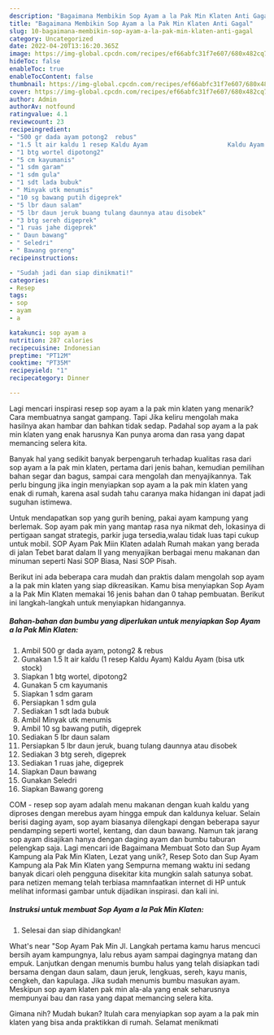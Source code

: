 ```yaml
---
description: "Bagaimana Membikin Sop Ayam a la Pak Min Klaten Anti Gagal"
title: "Bagaimana Membikin Sop Ayam a la Pak Min Klaten Anti Gagal"
slug: 10-bagaimana-membikin-sop-ayam-a-la-pak-min-klaten-anti-gagal
category: Uncategorized
date: 2022-04-20T13:16:20.365Z
image: https://img-global.cpcdn.com/recipes/ef66abfc31f7e607/680x482cq70/sop-ayam-a-la-pak-min-klaten-foto-resep-utama.jpg
hideToc: false
enableToc: true
enableTocContent: false
thumbnail: https://img-global.cpcdn.com/recipes/ef66abfc31f7e607/680x482cq70/sop-ayam-a-la-pak-min-klaten-foto-resep-utama.jpg
cover: https://img-global.cpcdn.com/recipes/ef66abfc31f7e607/680x482cq70/sop-ayam-a-la-pak-min-klaten-foto-resep-utama.jpg
author: Admin
authorAv: notfound
ratingvalue: 4.1
reviewcount: 23
recipeingredient:
- "500 gr dada ayam potong2  rebus"
- "1.5 lt air kaldu 1 resep Kaldu Ayam                      Kaldu Ayam bisa utk stock"
- "1 btg wortel dipotong2"
- "5 cm kayumanis"
- "1 sdm garam"
- "1 sdm gula"
- "1 sdt lada bubuk"
- " Minyak utk menumis"
- "10 sg bawang putih digeprek"
- "5 lbr daun salam"
- "5 lbr daun jeruk buang tulang daunnya atau disobek"
- "3 btg sereh digeprek"
- "1 ruas jahe digeprek"
- " Daun bawang"
- " Seledri"
- " Bawang goreng"
recipeinstructions:

- "Sudah jadi dan siap dinikmati!"
categories:
- Resep
tags:
- sop
- ayam
- a

katakunci: sop ayam a 
nutrition: 287 calories
recipecuisine: Indonesian
preptime: "PT12M"
cooktime: "PT35M"
recipeyield: "1"
recipecategory: Dinner

---
```



Lagi mencari inspirasi resep sop ayam a la pak min klaten yang menarik? Cara membuatnya sangat gampang. Tapi Jika keliru mengolah maka hasilnya akan hambar dan bahkan tidak sedap. Padahal sop ayam a la pak min klaten yang enak harusnya Kan punya aroma dan rasa yang dapat memancing selera kita.


Banyak hal yang sedikit banyak berpengaruh terhadap kualitas rasa dari sop ayam a la pak min klaten, pertama dari jenis bahan, kemudian pemilihan bahan segar dan bagus, sampai cara mengolah dan menyajikannya. Tak perlu bingung jika ingin menyiapkan sop ayam a la pak min klaten yang enak di rumah, karena asal sudah tahu caranya maka hidangan ini dapat jadi suguhan istimewa.

Untuk mendapatkan sop yang gurih bening, pakai ayam kampung yang berlemak. Sop ayam pak min yang mantap rasa nya nikmat deh, lokasinya di pertigaan sangat strategis, parkir juga tersedia,walau tidak luas tapi cukup untuk mobil. SOP Ayam Pak Miin Klaten adalah Rumah makan yang berada di jalan Tebet barat dalam II yang menyajikan berbagai menu makanan dan minuman seperti Nasi SOP Biasa, Nasi SOP Pisah.


Berikut ini ada beberapa cara mudah dan praktis dalam mengolah sop ayam a la pak min klaten yang siap dikreasikan. Kamu bisa menyiapkan Sop Ayam a la Pak Min Klaten memakai 16 jenis bahan dan 0 tahap pembuatan. Berikut ini langkah-langkah untuk menyiapkan hidangannya.

<!--inarticleads1-->

##### Bahan-bahan dan bumbu yang diperlukan untuk menyiapkan Sop Ayam a la Pak Min Klaten:

1. Ambil 500 gr dada ayam, potong2 &amp; rebus
1. Gunakan 1.5 lt air kaldu (1 resep Kaldu Ayam)                      Kaldu Ayam (bisa utk stock)
1. Siapkan 1 btg wortel, dipotong2
1. Gunakan 5 cm kayumanis
1. Siapkan 1 sdm garam
1. Persiapkan 1 sdm gula
1. Sediakan 1 sdt lada bubuk
1. Ambil  Minyak utk menumis
1. Ambil 10 sg bawang putih, digeprek
1. Sediakan 5 lbr daun salam
1. Persiapkan 5 lbr daun jeruk, buang tulang daunnya atau disobek
1. Sediakan 3 btg sereh, digeprek
1. Sediakan 1 ruas jahe, digeprek
1. Siapkan  Daun bawang
1. Gunakan  Seledri
1. Siapkan  Bawang goreng


COM - resep sop ayam adalah menu makanan dengan kuah kaldu yang diproses dengan merebus ayam hingga empuk dan kaldunya keluar. Selain berisi daging ayam, sop ayam biasanya dilengkapi dengan beberapa sayur pendamping seperti wortel, kentang, dan daun bawang. Namun tak jarang sop ayam disajikan hanya dengan daging ayam dan bumbu taburan pelengkap saja. Lagi mencari ide Bagaimana Membuat Soto dan Sup Ayam Kampung ala Pak Min Klaten, Lezat yang unik?, Resep Soto dan Sup Ayam Kampung ala Pak Min Klaten yang Sempurna memang waktu ini sedang banyak dicari oleh pengguna disekitar kita mungkin salah satunya sobat. para netizen memang telah terbiasa mamnfaatkan internet di HP untuk melihat informasi gambar untuk dijadikan inspirasi. dan kali ini. 

<!--inarticleads2-->

##### Instruksi untuk membuat Sop Ayam a la Pak Min Klaten:


1. Selesai dan siap dihidangkan!

What&#39;s near &#34;Sop Ayam Pak Min Jl. Langkah pertama kamu harus mencuci bersih ayam kampungnya, lalu rebus ayam sampai dagingnya matang dan empuk. Lanjutkan dengan menumis bumbu halus yang telah disiapkan tadi bersama dengan daun salam, daun jeruk, lengkuas, sereh, kayu manis, cengkeh, dan kapulaga. Jika sudah menumis bumbu masukan ayam. Meskipun sop ayam klaten pak min ala-ala yang enak seharusnya mempunyai bau dan rasa yang dapat memancing selera kita. 

Gimana nih? Mudah bukan? Itulah cara menyiapkan sop ayam a la pak min klaten yang bisa anda praktikkan di rumah. Selamat menikmati

